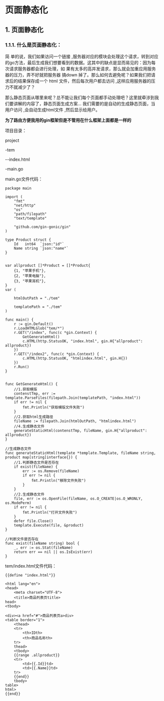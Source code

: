 # 页面静态化

## 1. 页面静态化 <a id="&#x9875;&#x9762;&#x9759;&#x6001;&#x5316;"></a>

### 1.1.1. 什么是页面静态化： <a id="&#x4EC0;&#x4E48;&#x662F;&#x9875;&#x9762;&#x9759;&#x6001;&#x5316;&#xFF1A;"></a>

简 单的说，我们如果访问一个链接 ,服务器对应的模块会处理这个请求，转到对应的go方法，最后生成我们想要看到的数据。这其中的缺点是显而易见的：因为每次请求服务器都会进行处理，如 果有太多的高并发请求，那么就会加重应用服务器的压力，弄不好就把服务器 搞down 掉了。那么如何去避免呢？如果我们把请求后的结果保存成一个 html 文件，然后每次用户都去访问 ,这样应用服务器的压力不就减少了？

那么静态页面从哪里来呢？总不能让我们每个页面都手动处理吧？这里就牵涉到我们要讲解的内容了，静态页面生成方案… 我们需要的是自动的生成静态页面，当用户访问 ,会自动生成html文件 ,然后显示给用户。

**为了路由方便我用的gin框架但是不管用在什么框架上面都是一样的**

项目目录：

project

-tem

--index.html

-main.go

main.go文件代码：

```text
package main

import (
    "fmt"
    "net/http"
    "os"
    "path/filepath"
    "text/template"

    "github.com/gin-gonic/gin"
)

type Product struct {
    Id   int64  `json:"id"` 
    Name string `json:"name"`
}


var allproduct []*Product = []*Product{
    {1, "苹果手机"},
    {2, "苹果电脑"},
    {3, "苹果耳机"},
}
var (
    
    htmlOutPath = "./tem"
    
    templatePath = "./tem"
)

func main() {
    r := gin.Default()
    r.LoadHTMLGlob("tem/*")
    r.GET("/index", func(c *gin.Context) {
        GetGenerateHtml()
        c.HTML(http.StatusOK, "index.html", gin.H{"allproduct": allproduct})
    })
    r.GET("/index2", func(c *gin.Context) {
        c.HTML(http.StatusOK, "htmlindex.html", gin.H{})
    })
    r.Run()
}


func GetGenerateHtml() {
    //1.获取模版
    contenstTmp, err := template.ParseFiles(filepath.Join(templatePath, "index.html"))
    if err != nil {
        fmt.Println("获取模版文件失败")
    }
    //2.获取html生成路径
    fileName := filepath.Join(htmlOutPath, "htmlindex.html")
    //4.生成静态文件
    generateStaticHtml(contenstTmp, fileName, gin.H{"allproduct": allproduct})
}

//生成静态文件
func generateStaticHtml(template *template.Template, fileName string, product map[string]interface{}) {
    //1.判断静态文件是否存在
    if exist(fileName) {
        err := os.Remove(fileName)
        if err != nil {
            fmt.Println("移除文件失败")
        }
    }
    //2.生成静态文件
    file, err := os.OpenFile(fileName, os.O_CREATE|os.O_WRONLY, os.ModePerm)
    if err != nil {
        fmt.Println("打开文件失败")
    }
    defer file.Close()
    template.Execute(file, &product)
}

//判断文件是否存在
func exist(fileName string) bool {
    _, err := os.Stat(fileName)
    return err == nil || os.IsExist(err)
}
```

tem/index.html文件代码：

```text
{{define "index.html"}}

<html lang="en">
<head>
    <meta charset="UTF-8">
    <title>商品列表页title>
head>
<tbody>

<div><a href="#">商品列表页a>div>
<table border="1">
    <thead>
    <tr>
        <th>IDth>
        <th>商品名称th>
    tr>
    thead>
    <tbody>
    {{range .allproduct}}
    <tr>
        <td>{{.Id}}td>
        <td>{{.Name}}td>
    tr>
    {{end}}
    tbody>
table>
html>
{{end}}
```

